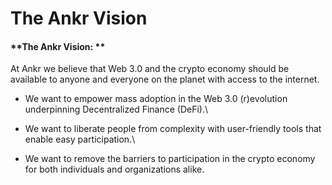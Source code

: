 # The Ankr Vision

#### **The Ankr Vision: **

At Ankr we believe that Web 3.0 and the crypto economy should be available to anyone and everyone on the planet with access to the internet.&#x20;

* We want to empower mass adoption in the Web 3.0 (r)evolution underpinning Decentralized Finance (DeFi).\

* We want to liberate people from complexity with user-friendly tools that enable easy participation.\

* We want to remove the barriers to participation in the crypto economy for both individuals and organizations alike.
